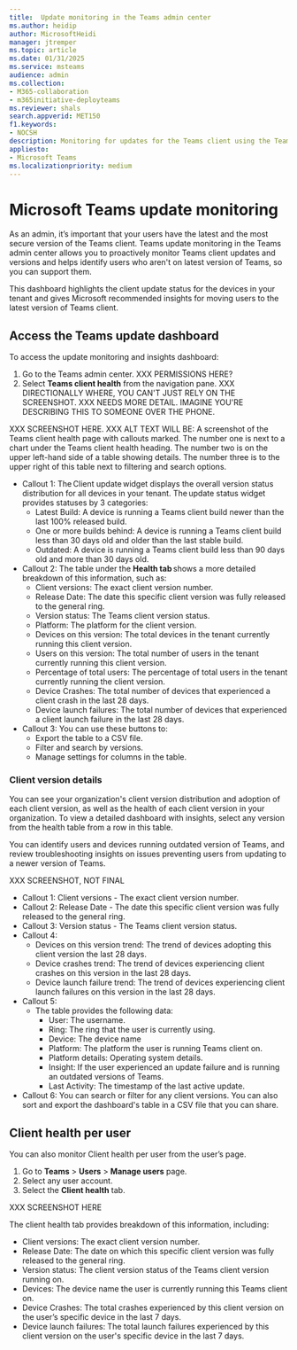 ```yaml
---
title:  Update monitoring in the Teams admin center
ms.author: heidip
author: MicrosoftHeidi
manager: jtremper
ms.topic: article
ms.date: 01/31/2025
ms.service: msteams
audience: admin
ms.collection: 
- M365-collaboration
- m365initiative-deployteams
ms.reviewer: shals
search.appverid: MET150
f1.keywords:
- NOCSH
description: Monitoring for updates for the Teams client using the Teams admin center.
appliesto: 
- Microsoft Teams
ms.localizationpriority: medium
---
```


# Microsoft Teams update monitoring

As an admin, it’s important that your users have the latest and the most secure version of the Teams client. Teams update monitoring in the Teams admin center allows you to proactively monitor Teams client updates and versions and helps identify users who aren't on latest version of Teams, so you can support them.

This dashboard highlights the client update status for the devices in your tenant and gives Microsoft recommended insights for moving users to the latest version of Teams client.

## Access the Teams update dashboard

To access the update monitoring and insights dashboard:

1. Go to the Teams admin center. XXX PERMISSIONS HERE?
1. Select **Teams client health** from the navigation pane. XXX DIRECTIONALLY WHERE, YOU CAN'T JUST RELY ON THE SCREENSHOT.
XXX NEEDS MORE DETAIL. IMAGINE YOU'RE DESCRIBING THIS TO SOMEONE OVER THE PHONE.


XXX SCREENSHOT HERE.
XXX ALT TEXT WILL BE: A screenshot of the Teams client health page with callouts marked. The number one is next to a chart under the Teams client health heading. The number two is on the upper left-hand side of a table showing details. The number three is to the upper right of this table next to filtering and search options.

- Callout 1: The Client update widget displays the overall version status distribution for all devices in your tenant. The update status widget provides statuses by 3 categories:
  - Latest Build: A device is running a Teams client build newer than the last 100% released build.
  - One or more builds behind: A device is running a Teams client build less than 30 days old and older than the last stable build.
  - Outdated: A device is running a Teams client build less than 90 days old and more than 30 days old.
- Callout 2: The table under the **Health tab** shows a more detailed breakdown of this information, such as:
  - Client versions: The exact client version number.
  - Release Date: The date this specific client version was fully released to the general ring.
  - Version status: The Teams client version status.
  - Platform: The platform for the client version.
  - Devices on this version: The total devices in the tenant currently running this client version.
  - Users on this version: The total number of users in the tenant currently running this client version.
  - Percentage of total users: The percentage of total users in the tenant currently running the client version.
  - Device Crashes: The total number of devices that experienced a client crash in the last 28 days.
  - Device launch failures: The total number of devices that experienced a client launch failure in the last 28 days.
- Callout 3: You can use these buttons to:
  - Export the table to a CSV file.
  - Filter and search by versions.
  - Manage settings for columns in the table.

### Client version details

You can see your organization's client version distribution and adoption of each client version, as well as the health of each client version in your organization. To view a detailed dashboard with insights, select any version from the health table from a row in this table.

You can identify users and devices running outdated version of Teams, and review troubleshooting insights on issues preventing users from updating to a newer version of Teams.

XXX SCREENSHOT, NOT FINAL

- Callout 1: Client versions - The exact client version number.
- Callout 2: Release Date - The date this specific client version was fully released to the general ring.
- Callout 3: Version status - The Teams client version status.
- Callout 4:
  - Devices on this version trend: The trend of devices adopting this client version the last 28 days.
  - Device crashes trend: The trend of devices experiencing client crashes on this version in the last 28 days.
  - Device launch failure trend: The trend of devices experiencing client launch failures on this version in the last 28 days.
- Callout 5:
  - The table provides the following data:
    - User: The username.
    - Ring: The ring that the user is currently using.
    - Device: The device name
    - Platform: The platform the user is running Teams client on.
    - Platform details: Operating system details.
    - Insight: If the user experienced an update failure and is running an outdated versions of Teams.
    - Last Activity: The timestamp of the last active update.
- Callout 6: You can search or filter for any client versions. You can also sort and export the dashboard's table in a CSV file that you can share.

## Client health per user

You can also monitor Client health per user from the user’s page.

1. Go to **Teams** > **Users** > **Manage users** page.
1. Select any user account.
1. Select the **Client health** tab.

XXX SCREENSHOT HERE

The client health tab provides breakdown of this information, including:

- Client versions: The exact client version number.
- Release Date: The date on which this specific client version was fully released to the general ring.
- Version status: The client version status of the Teams client version running on.
- Devices: The device name the user is currently running this Teams client on.
- Device Crashes: The total crashes experienced by this client version on the user’s specific device in the last 7 days.
- Device launch failures: The total launch failures experienced by this client version on the user's specific device in the last 7 days.
